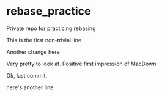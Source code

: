 # rebase_practice
Private repo for practicing rebasing

This is the first non-trivial line

Another change here

Very pretty to look at. Positive first impression of MacDown

Ok, last commit. 

here's another line 